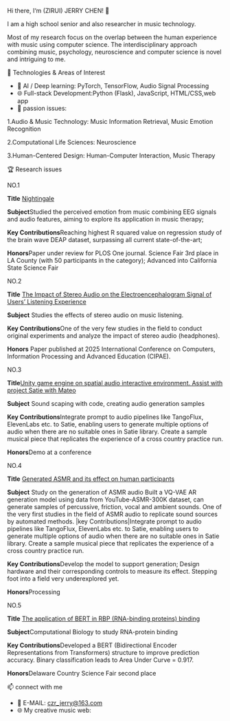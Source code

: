 Hi there, I‘m (ZIRUI) JERRY CHEN! 👋

I am a high school senior and also researcher in music technology.

Most of my research focus on the overlap between the human experience with music using computer science. The interdisciplinary approach combining music, psychology, neuroscience and computer science is novel and intriguing to me.

🚀 Technologies & Areas of Interest
- 🧠 AI / Deep learning: PyTorch, TensorFlow, Audio Signal Processing
- 🌐 Full-stack Development:Python (Flask), JavaScript, HTML/CSS,web app
- 🔬 passion issues:

1.Audio & Music Technology: Music Information Retrieval, Music Emotion Recognition

2.Computational Life Sciences:  Neuroscience

3.Human-Centered Design: Human-Computer Interaction, Music Therapy

 🏆 Research issues

NO.1

**Title** [Nightingale](Nightingale/)

**Subject**Studied the perceived emotion from music combining EEG signals and audio features, aiming to explore its application in music therapy;

**Key Contributions**Reaching highest R squared value on regression study of the brain wave DEAP dataset, surpassing all current state-of-the-art;

**Honors**Paper under review for PLOS One journal. Science Fair 3rd place in LA County (with 50 participants in the category); Advanced into California State Science Fair



NO.2

**Title** [The Impact of Stereo Audio on the Electroencephalogram Signal of Users’ Listening Experience](Analyze-stereo-audio-using-EEG/)

**Subject** Studies the effects of stereo audio on music listening. 

**Key Contributions**One of the very few studies in the field to conduct original experiments and analyze the impact of stereo audio (headphones). 

**Honors** Paper published at 2025 International Conference on Computers, Information Processing and Advanced Education (CIPAE). 


NO.3

**Title**[Unity game engine on spatial audio interactive environment. Assist with project Satie with Mateo](https://github.com/mateolarreaferro/SatieLang)

**Subject** Sound scaping with code, creating audio generation samples

**Key Contributions**Integrate prompt to audio pipelines like TangoFlux, ElevenLabs etc. to Satie, enabling users to generate multiple options of audio when there are no suitable ones in Satie library. Create a sample musical piece that replicates the experience of a cross country practice run. 

**Honors**Demo at a conference


NO.4

**Title** [Generated ASMR and its effect on human participants](ASMR-generation/)

**Subject** Study on the generation of ASMR audio
Built a VQ-VAE AR generation model using data from YouTube-ASMR-300K dataset, can generate samples of percussive, friction, vocal and ambient sounds. One of the very first studies in the field of ASMR audio to replicate sound sources by automated methods. |key Contributions|Integrate prompt to audio pipelines like TangoFlux, ElevenLabs etc. to Satie, enabling users to generate multiple options of audio when there are no suitable ones in Satie library. Create a sample musical piece that replicates the experience of a cross country practice run. 

**Key Contributions**Develop the model to support generation; Design hardware and their corresponding controls to measure its effect. Stepping foot into a field very underexplored yet.

**Honors**Processing


NO.5

**Title** [The application of BERT in RBP (RNA-binding proteins) binding](RNA-protein-recovered/)

**Subject**Computational Biology to study RNA-protein binding

**Key Contributions**Developed a BERT (Bidirectional Encoder Representations from Transformers) structure to improve prediction accuracy. Binary classification leads to Area Under Curve = 0.917.

**Honors**Delaware Country Science Fair second place



📫 connect with me
- 📧 E-MAIL: czr_jerry@163.com
- 🌐 My creative music web:

